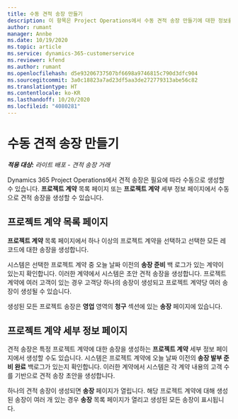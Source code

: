 ```yaml
---
title: 수동 견적 송장 만들기
description: 이 항목은 Project Operations에서 수동 견적 송장 만들기에 대한 정보를 제공합니다.
author: rumant
manager: Annbe
ms.date: 10/19/2020
ms.topic: article
ms.service: dynamics-365-customerservice
ms.reviewer: kfend
ms.author: rumant
ms.openlocfilehash: d5e93206737507bf6698a9746815c790d3dfc904
ms.sourcegitcommit: 3a0c18823a7ad23df5aa3de272779313abe56c82
ms.translationtype: HT
ms.contentlocale: ko-KR
ms.lasthandoff: 10/20/2020
ms.locfileid: "4080281"
---
```

# <a name="creating-a-manual-proforma-invoice"></a>수동 견적 송장 만들기

_**적용 대상:** 라이트 배포 - 견적 송장 거래_

Dynamics 365 Project Operations에서 견적 송장은 필요에 따라 수동으로 생성할 수 있습니다. **프로젝트 계약** 목록 페이지 또는 **프로젝트 계약** 세부 정보 페이지에서 수동으로 견적 송장을 생성할 수 있습니다.

##  <a name="project-contracts-list-page"></a>프로젝트 계약 목록 페이지

**프로젝트 계약** 목록 페이지에서 하나 이상의 프로젝트 계약을 선택하고 선택한 모든 레코드에 대한 송장을 생성합니다.

시스템은 선택한 프로젝트 계약 중 오늘 날짜 이전의 **송장 준비** 백 로그가 있는 계약이 있는지 확인합니다. 이러한 계약에서 시스템은 초안 견적 송장을 생성합니다. 프로젝트 계약에 여러 고객이 있는 경우 고객당 하나의 송장이 생성되고 프로젝트 계약당 여러 송장이 생성될 수 있습니다.

생성된 모든 프로젝트 송장은 **영업** 영역의 **청구** 섹션에 있는 **송장** 페이지에 있습니다.

## <a name="project-contract-details-page"></a>프로젝트 계약 세부 정보 페이지

견적 송장은 특정 프로젝트 계약에 대한 송장을 생성하는 **프로젝트 계약** 세부 정보 페이지에서 생성할 수도 있습니다. 시스템은 프로젝트 계약에 오늘 날짜 이전의 **송장 발부 준비 완료** 백로그가 있는지 확인합니다. 이러한 계약에서 시스템은 각 계약 내용의 고객 수를 기반으로 견적 송장 초안을 생성합니다.

하나의 견적 송장이 생성되면 **송장** 페이지가 열립니다. 해당 프로젝트 계약에 대해 생성된 송장이 여러 개 있는 경우 **송장** 목록 페이지가 열리고 생성된 모든 송장이 표시됩니다.
